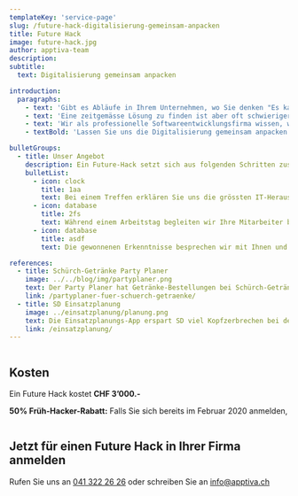 ```yaml
---
templateKey: 'service-page'
slug: /future-hack-digitalisierung-gemeinsam-anpacken
title: Future Hack
image: future-hack.jpg
author: apptiva-team
description:
subtitle:
  text: Digitalisierung gemeinsam anpacken

introduction:
  paragraphs:
    - text: 'Gibt es Abläufe in Ihrem Unternehmen, wo Sie denken "Es kann doch nicht sein, dass wir das im Jahr 2020 noch so handgestrickt lösen?"'
    - text: 'Eine zeitgemässe Lösung zu finden ist aber oft schwieriger, als man denkt. Wenn eine Google-Recherche keine passenden Lösungen ausspuckt, bleibt meist alles beim Alten.'
    - text: 'Wir als professionelle Softwareentwicklungsfirma wissen, wie Probleme durch den Einsatz von passenden IT-Lösungen nachhaltig gelöst werden können.'
    - textBold: 'Lassen Sie uns die Digitalisierung gemeinsam anpacken!'

bulletGroups:
  - title: Unser Angebot
    description: Ein Future-Hack setzt sich aus folgenden Schritten zusammen
    bulletList:
      - icon: clock
        title: 1aa
        text: Bei einem Treffen erklären Sie uns die grössten IT-Herausforderungen in Ihrem Unternehmen.
      - icon: database
        title: 2fs
        text: Während einem Arbeitstag begleiten wir Ihre Mitarbeiter bei ihrer täglichen Arbeit und lernen ihre Probleme.
      - icon: database
        title: asdf
        text: Die gewonnenen Erkenntnisse besprechen wir mit Ihnen und machen konkrete Vorschläge, wie diese Herausforderungen nachhaltig gelöst werden können (inkl. Schätzung des Sparpotentials und der Kosten).

references:
  - title: Schürch-Getränke Party Planer
    image: ../../blog/img/partyplaner.png
    text: Der Party Planer hat Getränke-Bestellungen bei Schürch-Getränke stark vereinfacht.
    link: /partyplaner-fuer-schuerch-getraenke/
  - title: SD Einsatzplanung
    image: ../einsatzplanung/planung.png
    text: Die Einsatzplanungs-App erspart SD viel Kopfzerbrechen bei der Personalverwaltung.
    link: /einsatzplanung/
---
```


<div class="full-width dark-section" style="overflow: auto;">
<div class="container">

## Kosten

Ein Future Hack kostet **CHF 3’000.-**

**50% Früh-Hacker-Rabatt:** Falls Sie sich bereits im Februar 2020 anmelden,

</div>
</div>

<div class="full-width " style="overflow: auto;">
<div class="container">

## Jetzt für einen Future Hack in Ihrer Firma anmelden

Rufen Sie uns an [041 322 26 26](tel:+41413222626) oder schreiben Sie an [info@­apptiva.ch](mailto:info@apptiva.ch)

</div>
</div>
